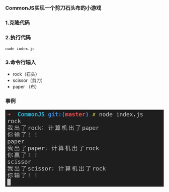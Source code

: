 ### CommonJS实现一个剪刀石头布的小游戏
### 1.克隆代码
### 2.执行代码
  ```
  node index.js 
  ```
### 3.命令行输入
  + rock（石头）
  + scissor（剪刀）
  + paper （布）

### 事例
![rock](./lib/WechatIMG219.jpeg)